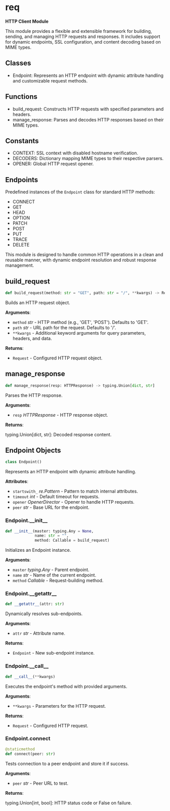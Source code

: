 <a id="usrv.req"></a>

# req

__HTTP Client Module__


This module provides a flexible and extensible framework for building, sending,
and managing HTTP requests and responses. It includes support for dynamic
endpoints, SSL configuration, and content decoding based on MIME types.

## Classes
  - Endpoint: Represents an HTTP endpoint with dynamic attribute handling and
    customizable request methods.

## Functions
  - build_request: Constructs HTTP requests with specified parameters and
    headers.
  - manage_response: Parses and decodes HTTP responses based on their MIME
    types.

## Constants
  - CONTEXT: SSL context with disabled hostname verification.
  - DECODERS: Dictionary mapping MIME types to their respective parsers.
  - OPENER: Global HTTP request opener.

## Endpoints
Predefined instances of the `Endpoint` class for standard HTTP methods:
  - CONNECT
  - GET
  - HEAD
  - OPTION
  - PATCH
  - POST
  - PUT
  - TRACE
  - DELETE

This module is designed to handle common HTTP operations in a clean and
reusable manner, with dynamic endpoint resolution and robust response
management.

<a id="usrv.req.build_request"></a>

## build\_request

```python
def build_request(method: str = "GET", path: str = "/", **kwargs) -> Request
```

Builds an HTTP request object.

**Arguments**:

- `method` _str_ - HTTP method (e.g., 'GET', 'POST'). Defaults to 'GET'.
- `path` _str_ - URL path for the request. Defaults to '/'.
- `**kwargs` - Additional keyword arguments for query parameters, headers,
  and data.
  

**Returns**:

- `Request` - Configured HTTP request object.

<a id="usrv.req.manage_response"></a>

## manage\_response

```python
def manage_response(resp: HTTPResponse) -> typing.Union[dict, str]
```

Parses the HTTP response.

**Arguments**:

- `resp` _HTTPResponse_ - HTTP response object.
  

**Returns**:

  typing.Union[dict, str]: Decoded response content.

<a id="usrv.req.Endpoint"></a>

## Endpoint Objects

```python
class Endpoint()
```

Represents an HTTP endpoint with dynamic attribute handling.

**Attributes**:

- `startswith_` _re.Pattern_ - Pattern to match internal attributes.
- `timeout` _int_ - Default timeout for requests.
- `opener` _OpenerDirector_ - Opener to handle HTTP requests.
- `peer` _str_ - Base URL for the endpoint.

<a id="usrv.req.Endpoint.__init__"></a>

### Endpoint.\_\_init\_\_

```python
def __init__(master: typing.Any = None,
             name: str = "",
             method: Callable = build_request)
```

Initializes an Endpoint instance.

**Arguments**:

- `master` _typing.Any_ - Parent endpoint.
- `name` _str_ - Name of the current endpoint.
- `method` _Callable_ - Request-building method.

<a id="usrv.req.Endpoint.__getattr__"></a>

### Endpoint.\_\_getattr\_\_

```python
def __getattr__(attr: str)
```

Dynamically resolves sub-endpoints.

**Arguments**:

- `attr` _str_ - Attribute name.
  

**Returns**:

- `Endpoint` - New sub-endpoint instance.

<a id="usrv.req.Endpoint.__call__"></a>

### Endpoint.\_\_call\_\_

```python
def __call__(**kwargs)
```

Executes the endpoint's method with provided arguments.

**Arguments**:

- `**kwargs` - Parameters for the HTTP request.
  

**Returns**:

- `Request` - Configured HTTP request.

<a id="usrv.req.Endpoint.connect"></a>

### Endpoint.connect

```python
@staticmethod
def connect(peer: str)
```

Tests connection to a peer endpoint and store it if success.

**Arguments**:

- `peer` _str_ - Peer URL to test.
  

**Returns**:

  typing.Union[int, bool]: HTTP status code or False on failure.

